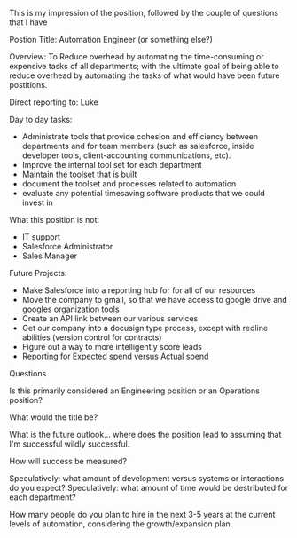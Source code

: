 
This is my impression of the position, followed by the couple of questions that I have

Postion Title: 
Automation Engineer (or something else?)

Overview: To Reduce overhead by automating the time-consuming or expensive tasks of all departments; with the ultimate goal of being able to reduce overhead by automating the tasks of what would have been future postitions.

Direct reporting to: 
Luke

Day to day tasks: 
*	Administrate tools that provide cohesion and efficiency between departments and for team members (such as salesforce, inside developer tools, client-accounting communications, etc). 
*	Improve the internal tool set for each department
*	Maintain the toolset that is built
*	document the toolset and processes related to automation
*	evaluate any potential timesaving software products that we could invest in

What this position is not:
*	IT support
*	Salesforce Administrator
*	Sales Manager

Future Projects:
*	Make Salesforce into a reporting hub for for all of our resources
*	Move the company to gmail, so that we have access to google drive and googles organization tools
*	Create an API link between our various services
*	Get our company into a docusign type process, except with redline abilities (version control for contracts)
*	Figure out a way to more intelligently score leads
*	Reporting for Expected spend versus Actual spend


Questions

Is this primarily considered an Engineering position or an Operations position?

What would the title be?

What is the future outlook... where does the position lead to assuming that I'm successful wildly successful.

How will success be measured?

Speculatively: what amount of development versus systems or interactions do you expect?
Speculatively: what amount of time would be destributed for each department?

How many people do you plan to hire in the next 3-5 years at the current levels of automation, considering the growth/expansion plan.




